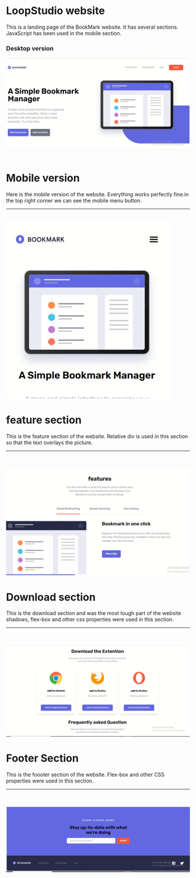 

# LoopStudio website
This is a landing page of the BookMark website. It has several sections. JavaScript has been used in the mobile section.

### Desktop version
<img src="../all-project-assets/bookmark/images/bookmark_desktop.JPG">
<br>
<br>

# Mobile version
Here is the mobile version of the website. Everything works perfectly fine.in the top right corner we can see the mobile menu button. 
<hr>
<br>

<img src="../all-project-assets/bookmark/images/bookmark_mobile.JPG">

# feature section
This is the feature section of the website. Relative div is used in this section so that the text overlays the picture.
<hr>
<br>
<br>
<img src="../all-project-assets/bookmark/images/bookmark_feature.JPG">

# Download section
This is the download section and was the most tough part of the website shadows, flex-box and other css properties were used in this section.
<hr>
<br>
<br>
<img src="../all-project-assets/bookmark/images/bookmark_download.JPG">

# Footer Section

This is the foooter section of the website. Flex-box and other CSS properties were used in this section.
<hr>
<br>
<br>
<img src="../all-project-assets/bookmark/images/bookmark_footer.JPG">
